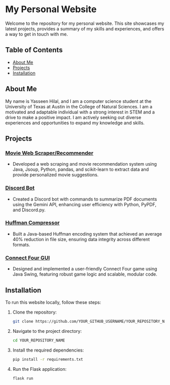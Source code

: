 # My Personal Website

Welcome to the repository for my personal website. This site showcases my latest projects, provides a summary of my skills and experiences, and offers a way to get in touch with me.

## Table of Contents
- [About Me](#about-me)
- [Projects](#projects)
- [Installation](#installation)

## About Me
My name is Yasseen Hilal, and I am a computer science student at the University of Texas at Austin in the College of Natural Sciences. I am a motivated and adaptable individual with a strong interest in STEM and a drive to make a positive impact. I am actively seeking out diverse experiences and opportunities to expand my knowledge and skills.

## Projects
### [Movie Web Scraper/Recommender](https://github.com/YOUR_GITHUB_LINK)
- Developed a web scraping and movie recommendation system using Java, Jsoup, Python, pandas, and scikit-learn to extract data and provide personalized movie suggestions.

### [Discord Bot](https://github.com/YOUR_GITHUB_LINK)
- Created a Discord bot with commands to summarize PDF documents using the Gemini API, enhancing user efficiency with Python, PyPDF, and Discord.py.

### [Huffman Compressor](https://github.com/YOUR_GITHUB_LINK)
- Built a Java-based Huffman encoding system that achieved an average 40% reduction in file size, ensuring data integrity across different formats.

### [Connect Four GUI](https://github.com/YOUR_GITHUB_LINK)
- Designed and implemented a user-friendly Connect Four game using Java Swing, featuring robust game logic and scalable, modular code.

## Installation
To run this website locally, follow these steps:

1. Clone the repository:
    ```bash
    git clone https://github.com/YOUR_GITHUB_USERNAME/YOUR_REPOSITORY_NAME.git
    ```
2. Navigate to the project directory:
    ```bash
    cd YOUR_REPOSITORY_NAME
    ```
3. Install the required dependencies:
    ```bash
    pip install -r requirements.txt
    ```
4. Run the Flask application:
    ```bash
    flask run
    ```

